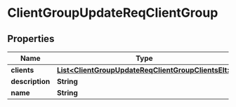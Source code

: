 # ClientGroupUpdateReqClientGroup

## Properties
Name | Type | Description | Notes
------------ | ------------- | ------------- | -------------
**clients** | [**List&lt;ClientGroupUpdateReqClientGroupClientsElt&gt;**](ClientGroupUpdateReqClientGroupClientsElt.md) |  |  [optional]
**description** | **String** |  |  [optional]
**name** | **String** |  |  [optional]
